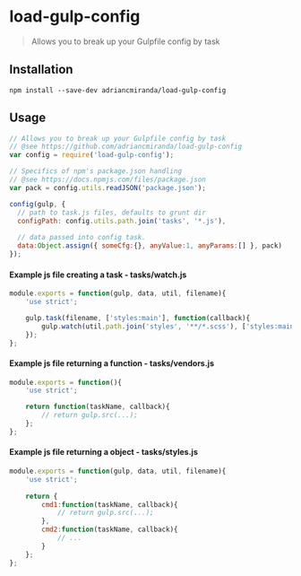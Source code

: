 # load-gulp-config
> Allows you to break up your Gulpfile config by task

## Installation

```terminal
npm install --save-dev adriancmiranda/load-gulp-config
````

## Usage

```javascript
// Allows you to break up your Gulpfile config by task
// @see https://github.com/adriancmiranda/load-gulp-config
var config = require('load-gulp-config');

// Specifics of npm's package.json handling
// @see https://docs.npmjs.com/files/package.json
var pack = config.utils.readJSON('package.json');

config(gulp, {
  // path to task.js files, defaults to grunt dir
  configPath: config.utils.path.join('tasks', '*.js'),
  
  // data passed into config task.
  data:Object.assign({ someCfg:{}, anyValue:1, anyParams:[] }, pack)
});
```


#### Example js file creating a task - tasks/watch.js

```javascript
module.exports = function(gulp, data, util, filename){
	'use strict';

	gulp.task(filename, ['styles:main'], function(callback){
		gulp.watch(util.path.join('styles', '**/*.scss'), ['styles:main']);
	});
};
```

#### Example js file returning a function - tasks/vendors.js

```javascript
module.exports = function(){
	'use strict';

	return function(taskName, callback){
		// return gulp.src(...);
	};
};
```


#### Example js file returning a object - tasks/styles.js

```javascript
module.exports = function(gulp, data, util, filename){
	'use strict';
  
	return {
		cmd1:function(taskName, callback){
			// return gulp.src(...);
		},
		cmd2:function(taskName, callback){
			// ...
		}
	};
};
```
